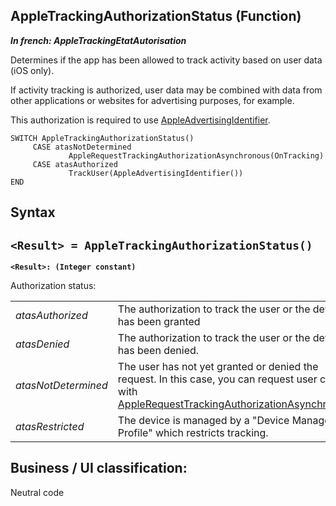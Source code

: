 
## AppleTrackingAuthorizationStatus (Function)

***In french: AppleTrackingEtatAutorisation***



<a name="XUse"></a>
<a name="Use"></a>
<a name="description"></a>
Determines if the app has been allowed to track activity based on user data (iOS only). 

If activity tracking is authorized, user data may be combined with data from other applications or websites for advertising purposes, for example. 

This authorization is required to use [AppleAdvertisingIdentifier](../WDLang3/1410087936.md).
<a name="Example1"></a>

```wl
SWITCH AppleTrackingAuthorizationStatus()
     CASE atasNotDetermined
             AppleRequestTrackingAuthorizationAsynchronous(OnTracking)
     CASE atasAuthorized
             TrackUser(AppleAdvertisingIdentifier())
END
```


<a name="XSYNTAX"></a>

## Syntax
<a name="SYNTAX1"></a>

`<Result> = AppleTrackingAuthorizationStatus()`
---

**`<Result>: (Integer constant)`**

Authorization status: 



|   |   |
| --- | --- |
| *atasAuthorized* | The authorization to track the user or the device has been granted |
| *atasDenied* | The authorization to track the user or the device has been denied. |
| *atasNotDetermined* | The user has not yet granted or denied the request. In this case, you can request user consent with [AppleRequestTrackingAuthorizationAsynchronous](../WDLang3/1410087935.md). |
| *atasRestricted* | The device is managed by a "Device Management Profile" which restricts tracking. |









<a name="XComponent"></a>

## Business / UI classification:
Neutral code
